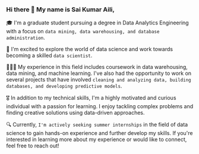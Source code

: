 ### Hi there 👋 My name is Sai Kumar Aili, 
🎓 I'm a graduate student pursuing a degree in Data Analytics Engineering with a focus on `data mining, data warehousing, and database administration`. 

🧭 I'm excited to explore the world of data science and work towards becoming a skilled `data scientist`.

👨🏻‍💻 My experience in this field includes coursework in data warehousing, data mining, and machine learning. I've also had the opportunity to work on several projects that have involved `cleaning and analyzing data, building databases, and developing predictive models`.

🎖 In addition to my technical skills, I'm a highly motivated and curious individual with a passion for learning. I enjoy tackling complex problems and finding creative solutions using data-driven approaches.

🔍 Currently, `I'm actively seeking summer internships` in the field of data science to gain hands-on experience and further develop my skills. If you're interested in learning more about my experience or would like to connect, feel free to reach out!


<!--
**sk-aili/sk-aili** is a ✨ _special_ ✨ repository because its `README.md` (this file) appears on your GitHub profile.

Here are some ideas to get you started:

- 🔭 I’m currently working on ...
- 🌱 I’m currently learning ...
- 👯 I’m looking to collaborate on ...
- 🤔 I’m looking for help with ...
- 💬 Ask me about ...
- 📫 How to reach me: ...
- 😄 Pronouns: ...
- ⚡ Fun fact: ...
-->

